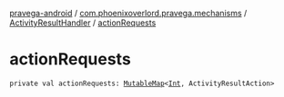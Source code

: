[pravega-android](../../index.md) / [com.phoenixoverlord.pravega.mechanisms](../index.md) / [ActivityResultHandler](index.md) / [actionRequests](./action-requests.md)

# actionRequests

`private val actionRequests: `[`MutableMap`](https://kotlinlang.org/api/latest/jvm/stdlib/kotlin.collections/-mutable-map/index.html)`<`[`Int`](https://kotlinlang.org/api/latest/jvm/stdlib/kotlin/-int/index.html)`, ActivityResultAction>`